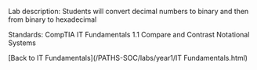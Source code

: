 Lab description: Students will convert decimal numbers to binary and then from binary to hexadecimal

Standards: CompTIA IT Fundamentals 1.1 Compare and Contrast Notational Systems

[Back to IT Fundamentals](/PATHS-SOC/labs/year1/IT Fundamentals.html)
